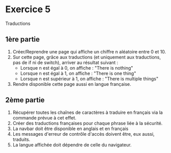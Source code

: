 # Exercice 5

Traductions

## 1ère partie

1. Créer/Reprendre une page qui affiche un chiffre n aléatoire entre 0 et 10.
2. Sur cette page, grâce aux traductions (et uniquement aux traductions, pas de if ni de switch), arriver au résultat suivant :
   - Lorsque n est égal à 0, on affiche : "There is nothing"
   - Lorsque n est égal à 1, on affiche : "There is one thing"
   - Lorsque n est supérieur à 1, on affiche : "There is multiple things"
3. Rendre disponible cette page aussi en langue française.

## 2ème partie

1. Récupérer toutes les chaînes de caractères à traduire en français via la commande prévue à cet effet.
2. Créer des traductions françaises pour chaque phrase liée à la sécurité.
3. La navbar doit être disponible en anglais et en français
4. Les messages d'erreur de contrôle d'accès doivent être, eux aussi, traduits.
5. La langue affichée doit dépendre de celle du navigateur.